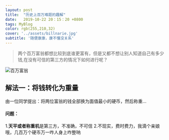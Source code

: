 ```yaml
---
layout: post
title:  "历史上百万难题的趣解"
date:   2019-10-22 20：15：20 +0800
tags: MyBlog
color: rgb(255,210,32)
cover: '../assets/billnarie.jpg'
subtitle: '随便康康，康不懂没关系'
---
```

    
     
>两个百万富翁都想比较到底谁更富有，但是又都不想让别人知道自己有多少钱,在没有可信的第三方的情况下如何进行呢？
  
![百万富翁](https://upload-images.jianshu.io/upload_images/12118811-db48dc1619551b24.png?imageMogr2/auto-orient/strip|imageView2/2/w/378/format/webp)  

## 解法一：将钱转化为重量  
由一位同学提出：将两位富翁的钱全部换为面值最小的硬币，然后称重... 
#### 问题：  
1.**天平或者称重机**是第三方，不准确，不可信
2.不现实，费时费力，我滴个亲娘哦，几百万个硬币万一咋人身上咋整呐
